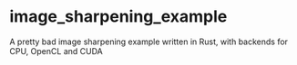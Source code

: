 # image_sharpening_example
A pretty bad image sharpening example written in Rust, with backends for CPU, OpenCL and CUDA
